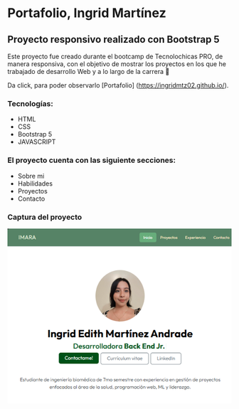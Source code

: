 # Portafolio, Ingrid Martínez
## Proyecto responsivo realizado con Bootstrap 5

Este proyecto fue creado durante el bootcamp de Tecnolochicas PRO, de manera responsiva, 
con el objetivo de mostrar los proyectos en los que he trabajado de desarrollo Web y 
a lo largo de la carrera 🦾

Da click, para poder observarlo [Portafolio] (https://ingridmtz02.github.io/).

### Tecnologías:
* HTML
* CSS
* Bootstrap 5
* JAVASCRIPT

### El proyecto cuenta con las siguiente secciones:
* Sobre mi
* Habilidades
* Proyectos
* Contacto

### Captura del proyecto
![Captura del proyecto](/img/Portafolio.png)
